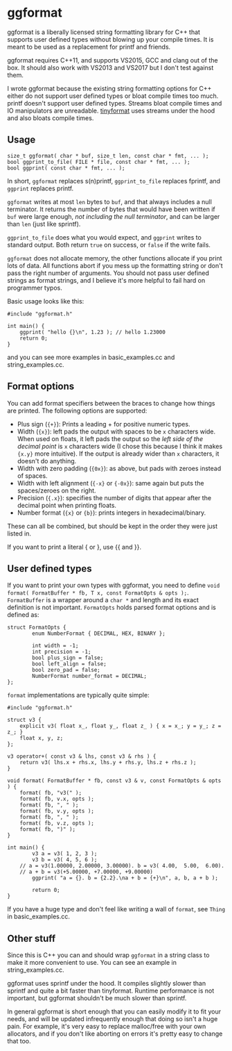 # ggformat

ggformat is a liberally licensed string formatting library for C++ that
supports user defined types without blowing up your compile times. It is
meant to be used as a replacement for printf and friends.

ggformat requires C++11, and supports VS2015, GCC and clang out of the
box. It should also work with VS2013 and VS2017 but I don't test against
them.

[tinyformat]: https://github.com/c42f/tinyformat

I wrote ggformat because the existing string formatting options for C++
either do not support user defined types or bloat compile times too
much. printf doesn't support user defined types. Streams bloat compile
times and IO manipulators are unreadable. [tinyformat](tinyformat) uses
streams under the hood and also bloats compile times.


## Usage

```
size_t ggformat( char * buf, size_t len, const char * fmt, ... );
bool ggprint_to_file( FILE * file, const char * fmt, ... );
bool ggprint( const char * fmt, ... );
```

In short, `ggformat` replaces s(n)printf, `ggprint_to_file` replaces
fprintf, and `ggprint` replaces printf.

`ggformat` writes at most `len` bytes to `buf`, and that always includes
a null terminator. It returns the number of bytes that would have been
written if `buf` were large enough, _not including the null terminator_,
and can be larger than `len` (just like sprintf).

`ggprint_to_file` does what you would expect, and `ggprint` writes to
standard output. Both return `true` on success, or `false` if the write
fails.

`ggformat` does not allocate memory, the other functions allocate if you
print lots of data. All functions abort if you mess up the formatting
string or don't pass the right number of arguments. You should not pass
user defined strings as format strings, and I believe it's more helpful
to fail hard on programmer typos.
	
Basic usage looks like this:

```
#include "ggformat.h"

int main() {
	ggprint( "hello {}\n", 1.23 ); // hello 1.23000
	return 0;
}
```

and you can see more examples in basic_examples.cc and
string_examples.cc.


## Format options

You can add format specifiers between the braces to change how things
are printed. The following options are supported:

- Plus sign (`{+}`): Prints a leading + for positive numeric types.
- Width (`{x}`): left pads the output with spaces to be `x` characters
  wide. When used on floats, it left pads the output so the _left side
  of the decimal point_ is `x` characters wide (I chose this because I
  think it makes `{x.y}` more intuitive). If the output is already wider
  than `x` characters, it doesn't do anything.
- Width with zero padding (`{0x}`): as above, but pads with zeroes
  instead of spaces.
- Width with left alignment (`{-x}` or `{-0x}`): same again but puts the
  spaces/zeroes on the right.
- Precision (`{.x}`): specifies the number of digits that appear after
  the decimal point when printing floats.
- Number format (`{x}` or `{b}`): prints integers in hexadecimal/binary.

These can all be combined, but should be kept in the order they were
just listed in.

If you want to print a literal { or }, use {{ and }}.


## User defined types

If you want to print your own types with ggformat, you need to define
`void format( FormatBuffer * fb, T x, const FormatOpts & opts );`.
`FormatBuffer` is a wrapper around a `char *` and length and its exact
definition is not important. `FormatOpts` holds parsed format options
and is defined as:

```
struct FormatOpts {
        enum NumberFormat { DECIMAL, HEX, BINARY };

        int width = -1;
        int precision = -1;
        bool plus_sign = false;
        bool left_align = false;
        bool zero_pad = false;
        NumberFormat number_format = DECIMAL;
};
```

`format` implementations are typically quite simple:

```
#include "ggformat.h"

struct v3 {
	explicit v3( float x_, float y_, float z_ ) { x = x_; y = y_; z = z_; }
	float x, y, z;
};

v3 operator+( const v3 & lhs, const v3 & rhs ) {
	return v3( lhs.x + rhs.x, lhs.y + rhs.y, lhs.z + rhs.z );
}

void format( FormatBuffer * fb, const v3 & v, const FormatOpts & opts ) {
	format( fb, "v3(" );
	format( fb, v.x, opts );
	format( fb, ", " );
	format( fb, v.y, opts );
	format( fb, ", " );
	format( fb, v.z, opts );
	format( fb, ")" );
}

int main() {
        v3 a = v3( 1, 2, 3 );
        v3 b = v3( 4, 5, 6 );
	// a = v3(1.00000, 2.00000, 3.00000). b = v3( 4.00,  5.00,  6.00).
	// a + b = v3(+5.00000, +7.00000, +9.00000)
        ggprint( "a = {}. b = {2.2}.\na + b = {+}\n", a, b, a + b );

        return 0;
}
```

If you have a huge type and don't feel like writing a wall of `format`,
see `Thing` in basic_examples.cc.


## Other stuff

Since this is C++ you can and should wrap `ggformat` in a string class
to make it more convenient to use. You can see an example in
string_examples.cc.

ggformat uses sprintf under the hood. It compiles slightly slower than
sprintf and quite a bit faster than tinyformat. Runtime performance is
not important, but ggformat shouldn't be much slower than sprintf.

In general ggformat is short enough that you can easily modify it to fit
your needs, and will be updated infrequently enough that doing so isn't
a huge pain. For example, it's very easy to replace malloc/free with
your own allocators, and if you don't like aborting on errors it's
pretty easy to change that too.
